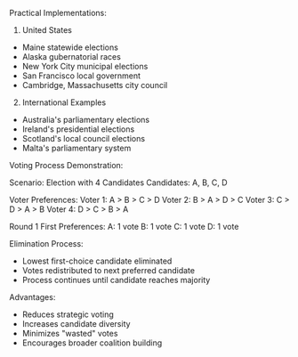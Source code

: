 Practical Implementations:

1. United States

- Maine statewide elections
- Alaska gubernatorial races
- New York City municipal elections
- San Francisco local government
- Cambridge, Massachusetts city council

2. International Examples

- Australia's parliamentary elections
- Ireland's presidential elections
- Scotland's local council elections
- Malta's parliamentary system

Voting Process Demonstration:

Scenario: Election with 4 Candidates Candidates: A, B, C, D

Voter Preferences: Voter 1: A > B > C > D Voter 2: B > A > D > C Voter 3: C > D > A > B Voter 4: D > C > B > A

Round 1 First Preferences: A: 1 vote B: 1 vote C: 1 vote D: 1 vote

Elimination Process:

- Lowest first-choice candidate eliminated
- Votes redistributed to next preferred candidate
- Process continues until candidate reaches majority

Advantages:

- Reduces strategic voting
- Increases candidate diversity
- Minimizes "wasted" votes
- Encourages broader coalition building